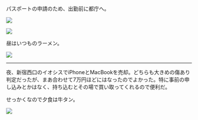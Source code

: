 パスポートの申請のため、出勤前に都庁へ。

![](https://photos.apkas.net/medium/202312/20231205-100503.webp)

![](https://photos.apkas.net/medium/202312/20231205-103732.webp)

昼はいつものラーメン。

![](https://photos.apkas.net/medium/202312/20231205-124451.webp)

---

夜、新宿西口のイオシスでiPhoneとMacBookを売却。どちらも大きめの傷あり判定だったが、まあ合わせて7万円ほどにはなったのでよかった。特に事前の申し込みとかはなく、持ち込むとその場で買い取ってくれるので便利だ。

せっかくなので夕食は牛タン。

![](https://photos.apkas.net/medium/202312/20231205-191456.webp)
